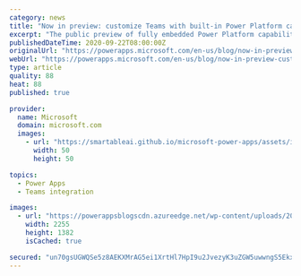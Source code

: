 ```yaml
---
category: news
title: "Now in preview: customize Teams with built-in Power Platform capabilities"
excerpt: "The public preview of fully embedded Power Platform capabilities in Microsoft Teams is now open. Starting today, millions of Teams users can make and use custom tabs, personal apps, chat bots, and more using a powerful onboard database and approachable low-code tools from the Power Platform. \r\n\r\nAs the"
publishedDateTime: 2020-09-22T08:00:00Z
originalUrl: "https://powerapps.microsoft.com/en-us/blog/now-in-preview-customize-teams-with-built-in-power-platform-capabilities/"
webUrl: "https://powerapps.microsoft.com/en-us/blog/now-in-preview-customize-teams-with-built-in-power-platform-capabilities/"
type: article
quality: 88
heat: 88
published: true

provider:
  name: Microsoft
  domain: microsoft.com
  images:
    - url: "https://smartableai.github.io/microsoft-power-apps/assets/images/organizations/microsoft.com-50x50.jpg"
      width: 50
      height: 50

topics:
  - Power Apps
  - Teams integration

images:
  - url: "https://powerappsblogscdn.azureedge.net/wp-content/uploads/2020/09/Power-Apps-Home-in-Teams-vP.png"
    width: 2255
    height: 1382
    isCached: true

secured: "un70gsUGWQSe5z8AEKXMrAG5ei1XrtHl7HpI9u2JvezyK3uZGW5uwwngS5Ekx55GBAz3QW++mBTReESd/aFtzjTv3i1l1SJ1NQ6S7KwLZmT14NDraChk8dBrhes9IpqGHO3bCjJFCx1k+Ooc7l1fieUMzbN38hjobqQAVK/dqDyEc9alMf9Ww5ZmZpm93PltFFEbIJ7JmrjSrkk0Vof8TiFts1cDMgm9QDeH/eWHUA9uztx8aqgZkccKmJXGLT+WVF0HIGW3qDhoj5Xn7Jfr2xDtAes18qi7YcECnHN//IU1q1hKAHYhEXK/SgE8/92qOHLd9nA8zOIX75d56NHhZ6d9shDpY3FUSEolWantSjI=;TwI+0n4uzNLgsVxjwEDiVg=="
---
```


